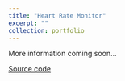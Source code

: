 ```yaml
---
title: "Heart Rate Monitor"
excerpt: ""
collection: portfolio
---
```


More information coming soon...

[Source code](https://github.com/jdwapman/Heart-Rate-Monitor)